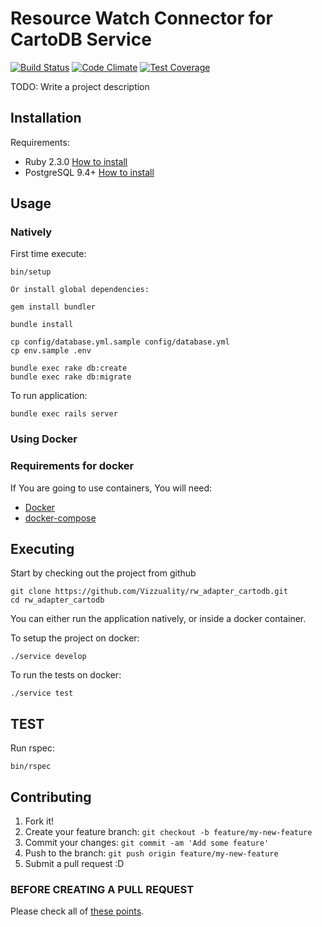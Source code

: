 # Resource Watch Connector for CartoDB Service

[![Build Status](https://travis-ci.org/resource-watch/rw_adapter_cartodb.svg?branch=develop)](https://travis-ci.org/resource-watch/rw_adapter_cartodb) [![Code Climate](https://codeclimate.com/github/Vizzuality/rw_adapter_cartodb/badges/gpa.svg)](https://codeclimate.com/github/Vizzuality/rw_adapter_cartodb) [![Test Coverage](https://codeclimate.com/github/Vizzuality/rw_adapter_cartodb/badges/coverage.svg)](https://codeclimate.com/github/Vizzuality/rw_adapter_cartodb/coverage)

TODO: Write a project description

## Installation

Requirements:

* Ruby 2.3.0 [How to install](https://gorails.com/setup/osx/10.10-yosemite)
* PostgreSQL 9.4+ [How to install](http://exponential.io/blog/2015/02/21/install-postgresql-on-mac-os-x-via-brew/)

## Usage

### Natively

First time execute:

    bin/setup

    Or install global dependencies:

    gem install bundler

    bundle install

    cp config/database.yml.sample config/database.yml
    cp env.sample .env

    bundle exec rake db:create
    bundle exec rake db:migrate

To run application:

    bundle exec rails server

### Using Docker

### Requirements for docker

If You are going to use containers, You will need:

- [Docker](https://www.docker.com/)
- [docker-compose](https://docs.docker.com/compose/)

## Executing

Start by checking out the project from github

```
git clone https://github.com/Vizzuality/rw_adapter_cartodb.git
cd rw_adapter_cartodb
```

You can either run the application natively, or inside a docker container.

To setup the project on docker:

```
./service develop
```

To run the tests on docker:

```
./service test
```

## TEST

  Run rspec:

    bin/rspec

## Contributing

1. Fork it!
2. Create your feature branch: `git checkout -b feature/my-new-feature`
3. Commit your changes: `git commit -am 'Add some feature'`
4. Push to the branch: `git push origin feature/my-new-feature`
5. Submit a pull request :D

### BEFORE CREATING A PULL REQUEST

  Please check all of [these points](https://github.com/resource-watch/rw_adapter_cartodb/blob/master/CONTRIBUTING.md).

